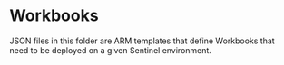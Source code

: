 # Workbooks

JSON files in this folder are ARM templates that define Workbooks that need to be deployed on a given Sentinel environment.
